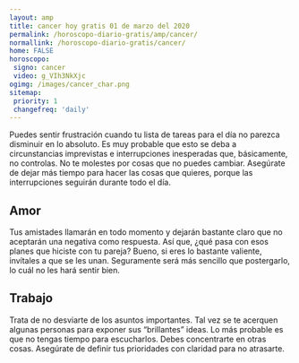 ```yaml
---
layout: amp
title: cancer hoy gratis 01 de marzo del 2020 
permalink: /horoscopo-diario-gratis/amp/cancer/
normallink: /horoscopo-diario-gratis/cancer/
home: FALSE
horoscopo:
 signo: cancer
 video: g_VIh3NkXjc
ogimg: /images/cancer_char.png
sitemap:
 priority: 1
 changefreq: 'daily'
---
```



Puedes sentir frustración cuando tu lista de tareas para el día no parezca disminuir en lo absoluto. Es muy probable que esto se deba a circunstancias imprevistas e interrupciones inesperadas que, básicamente, no controlas. No te molestes por cosas que no puedes cambiar. Asegúrate de dejar más tiempo para hacer las cosas que quieres, porque las interrupciones seguirán durante todo el día.

## Amor

Tus amistades llamarán en todo momento y dejarán bastante claro que no aceptarán una negativa como respuesta. Así que, ¿qué pasa con esos planes que hiciste con tu pareja? Bueno, si eres lo bastante valiente, invítales a que se les unan. Seguramente será más sencillo que postergarlo, lo cuál no les  hará sentir bien.

## Trabajo

Trata de no desviarte de los asuntos importantes. Tal vez se te acerquen algunas personas para exponer sus “brillantes” ideas. Lo más probable es que no tengas tiempo para escucharlos. Debes concentrarte en otras cosas. Asegúrate de definir tus prioridades con claridad para no atrasarte.
